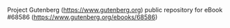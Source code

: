 Project Gutenberg (https://www.gutenberg.org) public repository for
eBook #68586 (https://www.gutenberg.org/ebooks/68586)
